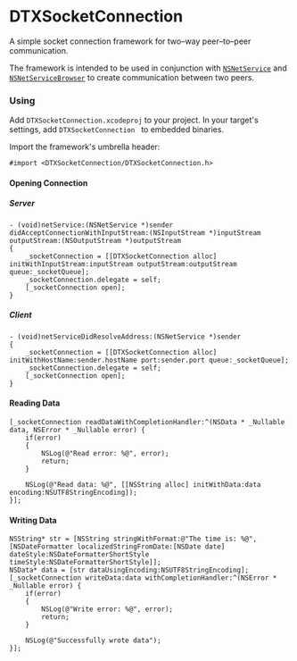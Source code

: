 # DTXSocketConnection
A simple socket connection framework for two–way peer–to–peer communication.

The framework is intended to be used in conjunction with [`NSNetService`](https://developer.apple.com/documentation/foundation/nsnetservice?language=objc) and [`NSNetServiceBrowser`](https://developer.apple.com/documentation/foundation/nsnetservicebrowser?language=objc) to create communication between two peers.

### Using

Add `DTXSocketConnection.xcodeproj` to your project. In your target's settings, add `DTXSocketConnection ` to embedded binaries.

Import the framework's umbrella header:

```objc
#import <DTXSocketConnection/DTXSocketConnection.h>
```

#### Opening Connection

##### Server

```objc
- (void)netService:(NSNetService *)sender didAcceptConnectionWithInputStream:(NSInputStream *)inputStream outputStream:(NSOutputStream *)outputStream
{
	_socketConnection = [[DTXSocketConnection alloc] initWithInputStream:inputStream outputStream:outputStream queue:_socketQueue];
	_socketConnection.delegate = self;
	[_socketConnection open];
}
```

##### Client

```objc
- (void)netServiceDidResolveAddress:(NSNetService *)sender
{
	_socketConnection = [[DTXSocketConnection alloc] initWithHostName:sender.hostName port:sender.port queue:_socketQueue];
	_socketConnection.delegate = self;
	[_socketConnection open];
}
```

#### Reading Data

```objc
[_socketConnection readDataWithCompletionHandler:^(NSData * _Nullable data, NSError * _Nullable error) {
	if(error)
	{
		NSLog(@"Read error: %@", error);
		return;
	}
		
	NSLog(@"Read data: %@", [[NSString alloc] initWithData:data encoding:NSUTF8StringEncoding]);
}];
```

#### Writing Data

```objc
NSString* str = [NSString stringWithFormat:@"The time is: %@", [NSDateFormatter localizedStringFromDate:[NSDate date] dateStyle:NSDateFormatterShortStyle timeStyle:NSDateFormatterShortStyle]];
NSData* data = [str dataUsingEncoding:NSUTF8StringEncoding];
[_socketConnection writeData:data withCompletionHandler:^(NSError * _Nullable error) {	
	if(error)
	{
		NSLog(@"Write error: %@", error);
		return;
	}
	
	NSLog(@"Successfully wrote data");
}];

```

